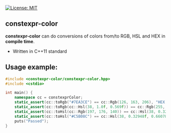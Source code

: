 [![License: MIT](https://img.shields.io/badge/License-MIT-yellow.svg)](https://opensource.org/licenses/MIT)

constexpr-color
---------------

**constexpr-color** can do conversions of colors from/to RGB, HSL and HEX in **compile time**.

 - Written in C++11 standard

Usage example:
--------------
```c++
#include <constexpr-color/constexpr-color.hpp>
#include <cstdio>

int main() {
    namespace cc = constexprColor;
    static_assert(cc::toRgb("#7EA3CE") == cc::Rgb(126, 163, 206), "HEX to RGB failed");
    static_assert(cc::toRgb(cc::Hsl(38, 1.0f, 0.569f)) == cc::Rgb(255, 174, 35), "HSL to RGB failed");
    static_assert(cc::toHsl(cc::Rgb(197, 176, 140)) == cc::Hsl(38, 0.32948f, 0.660784f), "RGB to HSL failed");
    static_assert(cc::toHsl("#C5B08C") == cc::Hsl(38, 0.32948f, 0.660784f), "HEX to HSL failed");
    puts("Passed");
}
```
